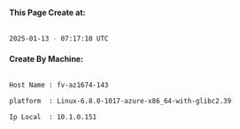 
   
#### This Page Create at:

```bash

2025-01-13 - 07:17:10 UTC

```

#### Create By Machine:

```bash

Host Name : fv-az1674-143

platform  : Linux-6.8.0-1017-azure-x86_64-with-glibc2.39

Ip Local  : 10.1.0.151

```

